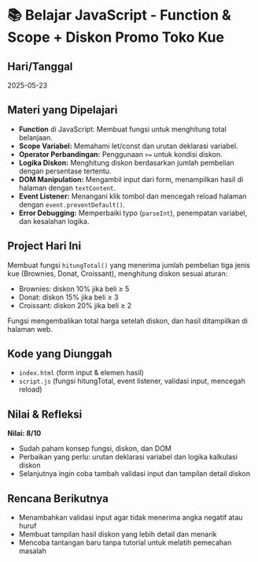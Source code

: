 # 📚 Belajar JavaScript - Function & Scope + Diskon Promo Toko Kue

## Hari/Tanggal  
2025-05-23

## Materi yang Dipelajari  
- **Function** di JavaScript: Membuat fungsi untuk menghitung total belanjaan.  
- **Scope Variabel:** Memahami let/const dan urutan deklarasi variabel.  
- **Operator Perbandingan:** Penggunaan `>=` untuk kondisi diskon.  
- **Logika Diskon:** Menghitung diskon berdasarkan jumlah pembelian dengan persentase tertentu.  
- **DOM Manipulation:** Mengambil input dari form, menampilkan hasil di halaman dengan `textContent`.  
- **Event Listener:** Menangani klik tombol dan mencegah reload halaman dengan `event.preventDefault()`.  
- **Error Debugging:** Memperbaiki typo (`parseInt`), penempatan variabel, dan kesalahan logika.

## Project Hari Ini  
Membuat fungsi `hitungTotal()` yang menerima jumlah pembelian tiga jenis kue (Brownies, Donat, Croissant), menghitung diskon sesuai aturan:

- Brownies: diskon 10% jika beli ≥ 5  
- Donat: diskon 15% jika beli ≥ 3  
- Croissant: diskon 20% jika beli ≥ 2  

Fungsi mengembalikan total harga setelah diskon, dan hasil ditampilkan di halaman web.

## Kode yang Diunggah  
- `index.html` (form input & elemen hasil)  
- `script.js` (fungsi hitungTotal, event listener, validasi input, mencegah reload)

## Nilai & Refleksi  
**Nilai: 8/10**  
- Sudah paham konsep fungsi, diskon, dan DOM  
- Perbaikan yang perlu: urutan deklarasi variabel dan logika kalkulasi diskon  
- Selanjutnya ingin coba tambah validasi input dan tampilan detail diskon

## Rencana Berikutnya  
- Menambahkan validasi input agar tidak menerima angka negatif atau huruf  
- Membuat tampilan hasil diskon yang lebih detail dan menarik  
- Mencoba tantangan baru tanpa tutorial untuk melatih pemecahan masalah

